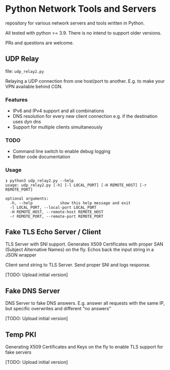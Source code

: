 # Python Network Tools and Servers

repository for various network servers and tools written in Python.

All tested with python >= 3.9. There is no intend to support older versions.

PRs and questions are welcome.

## UDP Relay
file: `udp_relay2.py`

Relaying a UDP connection from one host/port to another. E.g. to make your VPN available behind CGN.

### Features
- IPv6 and IPv4 support and all combinations
- DNS resolution for every new client connection e.g. if the destination uses dyn dns
- Support for multiple clients simultaneously 

### TODO
- Command line switch to enable debug logging
- Better code documentation

### Usage
```
❯ python3 udp_relay2.py --help
usage: udp_relay2.py [-h] [-l LOCAL_PORT] [-H REMOTE_HOST] [-r REMOTE_PORT]

optional arguments:
  -h, --help            show this help message and exit
  -l LOCAL_PORT, --local-port LOCAL_PORT
  -H REMOTE_HOST, --remote-host REMOTE_HOST
  -r REMOTE_PORT, --remote-port REMOTE_PORT
  ```

## Fake TLS Echo Server / Client
TLS Server with SNI support. Generates X509 Certificates with proper SAN (Subject Alternative Names) on the fly.
Echos back the input string in a JSON wrapper

Client send string to TLS Server. Send proper SNI and logs response.

[TODO: Upload initial version]


## Fake DNS Server
DNS Server to fake DNS answers. E.g. answer all requests with the same IP, but specific overwrites and different "no answers"

[TODO: Upload initial version]

## Temp PKI
Generating X509 Certificates and Keys on the fly to enable TLS support for fake servers 

[TODO: Upload initial version]